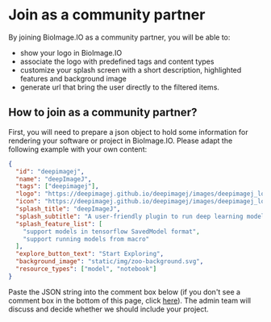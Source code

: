 # Join as a community partner

By joining BioImage.IO as a community partner, you will be able to:
 - show your logo in BioImage.IO
 - associate the logo with predefined tags and content types
 - customize your splash screen with a short description, highlighted features and background image
 - generate url that bring the user directly to the filtered items.

## How to join as a community partner?
First, you will need to prepare a json object to hold some information for rendering your software or project in BioImage.IO. Please adapt the following example with your own content:

```json
{
  "id": "deepimagej",
  "name": "deepImageJ",
  "tags": ["deepimagej"],
  "logo": "https://deepimagej.github.io/deepimagej/images/deepimagej_logo.png",
  "icon": "https://deepimagej.github.io/deepimagej/images/deepimagej_logo.png",
  "splash_title": "deepImageJ",
  "splash_subtitle": "A user-friendly plugin to run deep learning models in ImageJ",
  "splash_feature_list": [
    "support models in tensorflow SavedModel format",
    "support running models from macro"
  ],
  "explore_button_text": "Start Exploring",
  "background_image": "static/img/zoo-background.svg",
  "resource_types": ["model", "notebook"]
}
```
Paste the JSON string into the comment box below (if you don't see a comment box in the bottom of this page, click [here](https://github.com/bioimage-io/bioimage-io-models/issues/27)). The admin team will discuss and decide whether we should include your project.

